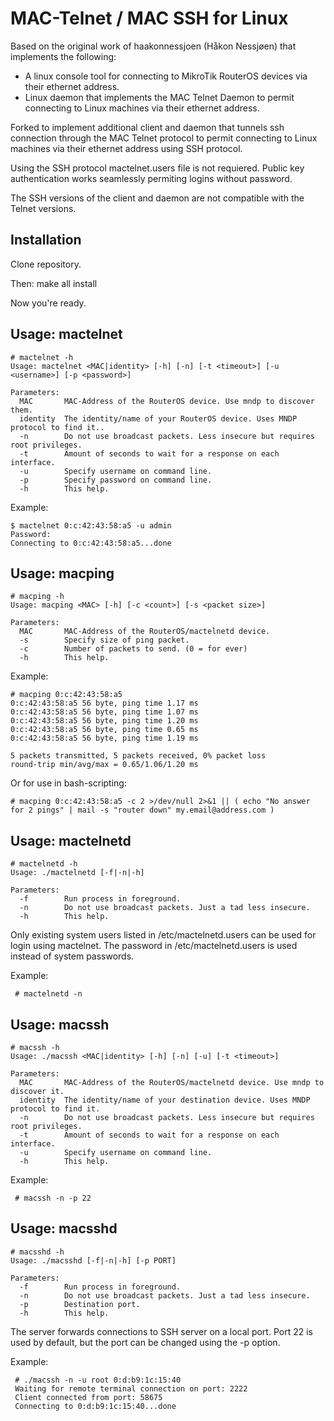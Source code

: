 MAC-Telnet / MAC SSH for Linux
==============================

Based on the original work of haakonnessjoen (Håkon Nessjøen) that implements
the following:

* A linux console tool for connecting to MikroTik RouterOS devices via their
ethernet address.
* Linux daemon that implements the MAC Telnet Daemon to permit connecting
to Linux machines via their ethernet address.

Forked to implement additional client and daemon that tunnels ssh connection
through the MAC Telnet protocol to permit connecting to Linux machines via
their ethernet address using SSH protocol.

Using the SSH protocol mactelnet.users file is not requiered. Public key
authentication works seamlessly permiting logins without password.

The SSH versions of the client and daemon are not compatible with the Telnet
versions.


Installation
------------

Clone repository.

Then:
    make all install

Now you're ready.


Usage: mactelnet
----------------

    # mactelnet -h
    Usage: mactelnet <MAC|identity> [-h] [-n] [-t <timeout>] [-u <username>] [-p <password>]
    
    Parameters:
      MAC       MAC-Address of the RouterOS device. Use mndp to discover them.
      identity  The identity/name of your RouterOS device. Uses MNDP protocol to find it..
      -n        Do not use broadcast packets. Less insecure but requires root privileges.
      -t        Amount of seconds to wait for a response on each interface.
      -u        Specify username on command line.
      -p        Specify password on command line.
      -h        This help.


Example:

    $ mactelnet 0:c:42:43:58:a5 -u admin
    Password: 
    Connecting to 0:c:42:43:58:a5...done


Usage: macping
--------------

    # macping -h
    Usage: macping <MAC> [-h] [-c <count>] [-s <packet size>]
    
    Parameters:
      MAC       MAC-Address of the RouterOS/mactelnetd device.
      -s        Specify size of ping packet.
      -c        Number of packets to send. (0 = for ever)
      -h        This help.

Example:

    # macping 0:c:42:43:58:a5
    0:c:42:43:58:a5 56 byte, ping time 1.17 ms
    0:c:42:43:58:a5 56 byte, ping time 1.07 ms
    0:c:42:43:58:a5 56 byte, ping time 1.20 ms
    0:c:42:43:58:a5 56 byte, ping time 0.65 ms
    0:c:42:43:58:a5 56 byte, ping time 1.19 ms
    
    5 packets transmitted, 5 packets received, 0% packet loss
    round-trip min/avg/max = 0.65/1.06/1.20 ms

Or for use in bash-scripting:

    # macping 0:c:42:43:58:a5 -c 2 >/dev/null 2>&1 || ( echo "No answer for 2 pings" | mail -s "router down" my.email@address.com )


Usage: mactelnetd
-----------------

    # mactelnetd -h
    Usage: ./mactelnetd [-f|-n|-h]
    
    Parameters:
      -f        Run process in foreground.
      -n        Do not use broadcast packets. Just a tad less insecure.
      -h        This help.

Only existing system users listed in /etc/mactelnetd.users can be used for login using mactelnet. The password in /etc/mactelnetd.users is used instead of system passwords.

Example:

	 # mactelnetd -n


Usage: macssh
-------------

    # macssh -h
    Usage: ./macssh <MAC|identity> [-h] [-n] [-u] [-t <timeout>]

    Parameters:
      MAC       MAC-Address of the RouterOS/mactelnetd device. Use mndp to discover it.
      identity  The identity/name of your destination device. Uses MNDP protocol to find it.
      -n        Do not use broadcast packets. Less insecure but requires root privileges.
      -t        Amount of seconds to wait for a response on each interface.
      -u        Specify username on command line.
      -h        This help.
      
Example:

	 # macssh -n -p 22


Usage: macsshd
--------------

    # macsshd -h
    Usage: ./macsshd [-f|-n|-h] [-p PORT]

    Parameters:
      -f        Run process in foreground.
      -n        Do not use broadcast packets. Just a tad less insecure.
      -p        Destination port.
      -h        This help.

The server forwards connections to SSH server on a local port. Port 22 is used by default, but the port can be changed using the -p option.

Example:

	 # ./macssh -n -u root 0:d:b9:1c:15:40
	 Waiting for remote terminal connection on port: 2222
	 Client connected from port: 58675
	 Connecting to 0:d:b9:1c:15:40...done
